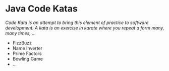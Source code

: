 # Java Code Katas

*Code Kata is an attempt to bring this element of practice to software development. A kata is an exercise in karate where you repeat a form many, many times, ...*

- FizzBuzz
- Name Inverter
- Prime Factors
- Bowling Game
- ...